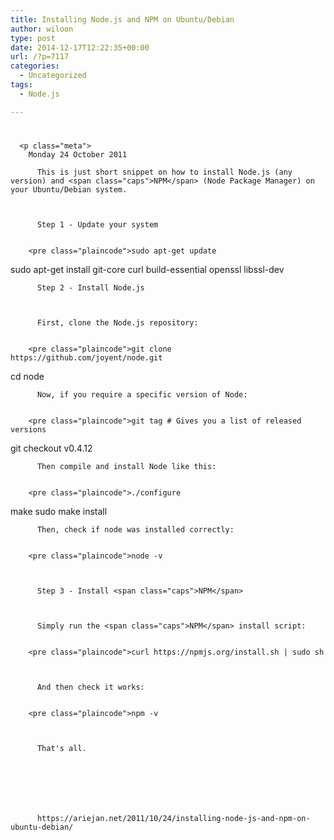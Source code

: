 ```yaml
---
title: Installing Node.js and NPM on Ubuntu/Debian
author: wiloon
type: post
date: 2014-12-17T12:22:35+00:00
url: /?p=7117
categories:
  - Uncategorized
tags:
  - Node.js

---
```

<div class="row">
  <div class="col-sm-12">
    <div class="post">
      <h1 class="title">
      </h1>
      
      <p class="meta">
        Monday 24 October 2011
      
    
  


<div class="row">
  <div class="col-sm-12">
    <div class="post">
      <div class="body">
        
          This is just short snippet on how to install Node.js (any version) and <span class="caps">NPM</span> (Node Package Manager) on your Ubuntu/Debian system.
        
        
        
          Step 1 - Update your system
        
        
        <pre class="plaincode">sudo apt-get update
sudo apt-get install git-core curl build-essential openssl libssl-dev

        
        
          Step 2 - Install Node.js
        
        
        
          First, clone the Node.js repository:
        
        
        <pre class="plaincode">git clone https://github.com/joyent/node.git
cd node

        
        
          Now, if you require a specific version of Node:
        
        
        <pre class="plaincode">git tag # Gives you a list of released versions
git checkout v0.4.12

        
        
          Then compile and install Node like this:
        
        
        <pre class="plaincode">./configure
make
sudo make install

        
        
          Then, check if node was installed correctly:
        
        
        <pre class="plaincode">node -v

        
        
          Step 3 - Install <span class="caps">NPM</span>
        
        
        
          Simply run the <span class="caps">NPM</span> install script:
        
        
        <pre class="plaincode">curl https://npmjs.org/install.sh | sudo sh

        
        
          And then check it works:
        
        
        <pre class="plaincode">npm -v

        
        
          That's all.
        
        
        
          
        
        
        
          https://ariejan.net/2011/10/24/installing-node-js-and-npm-on-ubuntu-debian/
        
      
    
  

